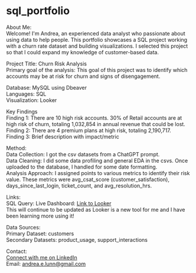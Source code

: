 # sql_portfolio
About Me:<br>
Welcome! I'm Andrea, an experienced data analyst who passionate about using data to help people. This portfolio showcases a SQL project working with a churn rate dataset and building visualizations. I selected this project so that I could expand my knowledge of customer-based data.

Project Title: Churn Risk Analysis<br>
Primary goal of the analysis: This goal of this project was to identify which accounts may be at risk for churn and signs of disengagement.

Database: MySQL using Dbeaver<br>
Languages: SQL<br>
Visualization: Looker<br>

Key Findings<br>
Finding 1: There are 10 high risk accounts. 30% of Retail accounts are at high risk of churn, totaling 1,032,854 in annual revenue that could be lost.<br>
Finding 2: There are 4 premium plans at high risk, totaling 2,190,717.<br>
Finding 3: Brief description with impact/metric

Method:<br>
Data Collection: I got the csv datasets from a ChatGPT prompt.<br>
Data Cleaning: I did some data profiling and general EDA in the csvs. Once uploaded to the database, I handled for some date formatting.<br>
Analysis Approach: I assigned points to various metrics to identify their risk value. These metrics were avg_csat_score (customer_satisfaction), days_since_last_login, ticket_count, and avg_resolution_hrs. 

Links:<br>
SQL Query: 
Live Dashboard: [Link to Looker](https://lookerstudio.google.com/reporting/181a230e-15d2-4cf2-9a23-b576f64ee0ea)<br>
This will continue to be updated as Looker is a new tool for me and I have been learning more using it!<br>

Data Sources:<br>
Primary Dataset: customers<br>
Secondary Datasets: product_usage, support_interactions

Contact:<br>
[Connect with me on LinkedIn](https://www.linkedin.com/in/andrea-lunn-909b2b185/)
<br>
Email: andrea.e.lunn@gmail.com


